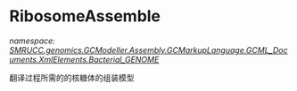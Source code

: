 ﻿# RibosomeAssemble
_namespace: [SMRUCC.genomics.GCModeller.Assembly.GCMarkupLanguage.GCML_Documents.XmlElements.Bacterial_GENOME](./index.md)_

翻译过程所需的的核糖体的组装模型




